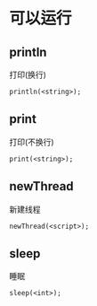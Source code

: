 # 可以运行

## println
打印(换行)
```
println(<string>);
```

## print
打印(不换行)
```
print(<string>);
```

## newThread
新建线程
```
newThread(<script>);
```

## sleep
睡眠
```
sleep(<int>);
```
